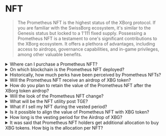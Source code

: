 # NFT

> The Prometheus NFT is the highest status of the XBorg protocol. If you are familiar with the SwissBorg ecosystem, it's similar to the Genesis status but locked to a 1'111 fixed supply. Possessing a Prometheus NFT is a testament to one's significant contributions to the XBorg ecosystem. It offers a plethora of advantages, including access to airdrops, governance capabilities, and in-game privileges, among other valuable benefits.

<details>

<summary>Where can I purchase a Prometheus NFT? </summary>

On Opensea or similar marketplaces: \
[https://opensea.io/collection/xborg-prometheus](https://opensea.io/collection/xborg-prometheus)

</details>

<details>

<summary>On which blockchain is the Prometheus NFT deployed? </summary>

Ethereum.

</details>

<details>

<summary>Historically, how much perks have been perceived by Prometheus NFTs? </summary>

Considering the mint price of $400, it can be estimated that Prometheus non-fungible token owners have received approximately $220 worth of perks. This represents a significant percentage, roughly 50%, of the initial mint value. Notably, this can be primarily attributed to the airdrop of the Lens handle, which has conferred considerable value upon Prometheus NFT holders.

</details>

<details>

<summary>Will the Prometheus NFT receive an airdrop of XBG token? </summary>

Around 0.5% to 2% of the XBG token supply will be airdropped to Prometheus holders.&#x20;

</details>

<details>

<summary>How do you plan to retain the value of the Prometheus NFT after the XBorg token airdrop?</summary>

We believe the utilities and the ecosystem's growth will outweigh the selling pressure from those only here to yield the airdrop. If this negative impact becomes excessively burdensome, the DAO retains the option to undertake a buyback of non-fungible tokens (NFTs) from its treasury.

</details>

<details>

<summary>Will the look of the Prometheus NFT change? </summary>

Yes, the NFT will be revealed later this year.&#x20;

</details>

<details>

<summary>What will be the NFT utility post TGE?</summary>

#### **GameFi opportunities**&#x20;

* Early access passes, whitelist spots, and NFT giveaway opportunities from the leading GameFi projects.

#### **Priority access**&#x20;

* Early access to all XBorg products and applications.

#### XBorg investments opportunities&#x20;

* Receive an airdrop of XBG tokens, partner tokens, and NFTs, and access XBorg's seed investment round at a discounted valuation.

#### XBorg premium

* Get lifetime fee-less access to all XBorg products, networks, and applications.

#### Protocol status

* The Prometheus NFT represents the highest status of the XBorg ecosystem and receives the highest perks.

</details>

<details>

<summary>What if I sell my NFT during the vested period?</summary>

If an investor sells the NFT during the vested period, the non-claimed rewards will be nullified. However, the Prometheus governance could decide otherwise.

</details>

<details>

<summary>Is it possible to align the value of Prometheus NFT with XBG token?</summary>

It is possible to align the value of the NFT and the XBG token. The Prometheus NFT is a very scarce asset, with only 1'111 in circulation. The staking yield of the XBG token will be determined by the XP level of a user and the user's status in the app. As such, Prometheus holders will enjoy a higher staking yield. There is no dilution of value with regard to the equity, as no equity will be sold. The whole value of XBorg is redirected toward the DAO and hence the XBG token.

</details>

<details>

<summary>How long is the vesting period for the Airdrop of XBG?</summary>

The vesting period is of 12 months, vested linearly.

</details>

<details>

<summary>It was said that Prometheus NFT holders get additional allocation to buy XBG tokens. How big is the allocation per NFT?</summary>

The private allocation for the Prometheus community is uncapped, meaning that allocations are guaranteed for Prometheus holders. We aimed to raise around $500'000 from the NFT holders and raised $1'000'000 in total.

</details>
